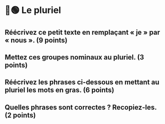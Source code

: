 # 🔴🟢 Le pluriel

## Réécrivez ce petit texte en remplaçant « je » par « nous ». (9 points)

## Mettez ces groupes nominaux au pluriel. (3 points)

## Réécrivez les phrases ci-dessous en mettant au pluriel les mots en gras. (6 points)

## Quelles phrases sont correctes ? Recopiez-les. (2 points)
